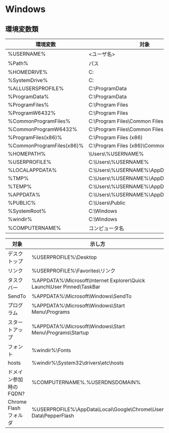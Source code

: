 # Windows

## 環境変数類

| 環境変数 | 対象 | xx |
|---|---|---|
| %USERNAME% | <ユーザ名> |
| %Path% | パス |
| %HOMEDRIVE% | C: |
| %SystemDrive% | C: |
| %ALLUSERSPROFILE% | C:\ProgramData |
| %ProgramData% | C:\ProgramData |
| %ProgramFiles% | C:\Program Files |
| %ProgramW6432% | C:\Program Files |
| %CommonProgramFiles% | C:\Program Files\Common Files |
| %CommonProgramW6432% | C:\Program Files\Common Files |
| %ProgramFiles(x86)% | C:\Program Files (x86) |
| %CommonProgramFiles(x86)% | C:\Program Files (x86)\Common Files |
| %HOMEPATH% | \Users\\%USERNAME% |
| %USERPROFILE% | C:\Users\\%USERNAME% |
| %LOCALAPPDATA% | C:\Users\\%USERNAME%\AppData\Local |
| %TMP% | C:\Users\\%USERNAME%\AppData\Local\Temp |
| %TEMP% | C:\Users\\%USERNAME%\AppData\Local\Temp |
| %APPDATA% | C:\Users\\%USERNAME%\AppData\Roaming |
| %PUBLIC% | C:\Users\Public |
| %SystemRoot% | C:\Windows |
| %windir% | C:\Windows |
| %COMPUTERNAME% | コンピュータ名 |

| 対象 | 示し方 | xx |
|---|---|---|
| デスクトップ | %USERPROFILE%\Desktop |
| リンク | %USERPROFILE%\Favorites\リンク |
| タスクバー | %APPDATA%\Microsoft\Internet Explorer\Quick Launch\User Pinned\TaskBar |
| SendTo | %APPDATA%\Microsoft\Windows\SendTo |
| プログラム | %APPDATA%\Microsoft\Windows\Start Menu\Programs |
| スタートアップ | %APPDATA%\Microsoft\Windows\Start Menu\Programs\Startup |
| フォント | %windir%\Fonts |
| hosts | %windir%\System32\drivers\etc\hosts |
| ドメイン参加時の FQDN? | %COMPUTERNAME%.%USERDNSDOMAIN% |
| Chrome Flash フォルダ | %USERPROFILE%\AppData\Local\Google\Chrome\User Data\PepperFlash |

